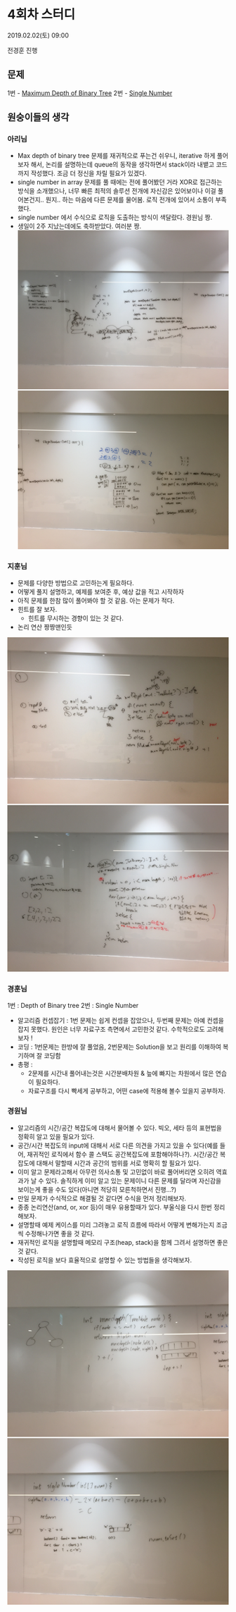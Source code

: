 # 4회차 스터디

2019.02.02(토) 09:00

전경훈 진행


## 문제

1번 - [Maximum Depth of Binary Tree](https://leetcode.com/problems/maximum-depth-of-binary-tree)
2번 - [Single Number](https://leetcode.com/problems/single-number/)

## 원숭이들의 생각

### 아리님
* Max depth of binary tree 문제를 재귀적으로 푸는건 쉬우니, iterative 하게 풀어보자 해서, 논리를 설명하는데 queue의 동작을 생각하면서 stack이라 내뱉고 코드까지 작성했다. 조금 더 정신을 차릴 필요가 있겠다.
* single number in array 문제를 풀 때에는 전에 풀어봤던 거라 XOR로 접근하는 방식을 소개했으나, 너무 빠른 최적의 솔루션 전개에 자신감은 있어보이나 이걸 풀어본건지.. 뭔지.. 하는 마음에 다른 문제를 물어봄. 로직 전개에 있어서 소통이 부족했다.
* single number 에서 수식으로 로직을 도출하는 방식이 색달랐다. 경원님 짱.
* 생일이 2주 지났는데에도 축하받았다. 여러분 짱.
![aria_01](./images/04/aria_01.jpg)
![aria_02](./images/04/aria_02.jpg)


### 지훈님

* 문제를 다양한 방법으로 고민하는게 필요하다.
* 어떻게 풀지 설명하고, 예제를 보여준 후, 예상 값을 적고 시작하자
* 아직 문제를 한참 많이 풀어봐야 할 것 같음. 아는 문제가 적다.
* 힌트를 잘 보자.
    * 힌트를 무시하는 경향이 있는 것 같다.
* 논리 연산 짱짱맨인듯

![jazz_01](./images/04/jazz_01.jpg)
![jazz_02](./images/04/jazz_02.jpg)


### 경훈님
1번 : Depth of Binary tree
2번 : Single Number
* 알고리즘 컨셉잡기 : 1번 문제는 쉽게 컨셉을 잡았으나, 두번째 문제는 아예 컨셉을 잡지 못했다. 원인은 너무 자료구조 측면에서 고민한것 같다. 수학적으로도 고려해보자 !
* 코딩 : 1번문제는 한방에 잘 풀었음, 2번문제는 Solution을 보고 원리를 이해하여 복기하며 잘 코딩함 
* 총평 : 
  - 2문제를 시간내 풀어내는것은 시간분배차원 & 늪에 빠지는 차원에서 많은 연습이 필요하다.
  - 자료구조를 다시 빡세게 공부하고, 어떤 case에 적용해 볼수 있을지 공부하자.


### 경원님
* 알고리즘의 시간/공간 복잡도에 대해서 물어볼 수 있다. 빅오, 세타 등의 표현법을 정확히 알고 있을 필요가 있다. 
* 공간/시간 복잡도의 input에 대해서 서로 다른 의견을 가지고 있을 수 있다(예를 들어, 재귀적인 로직에서 함수 콜 스택도 공간복잡도에 포함해야하나?). 시간/공간 복잡도에 대해서 말할때 시간과 공간의 범위를 서로 명확히 할 필요가 있다.
* 이미 알고 문제라고해서 아무런 의사소통 및 고민없이 바로 풀어버리면 오히려 역효과가 날 수 있다. 솔직하게 이미 알고 있는 문제이니 다른 문제를 달라며 자신감을 보이는게 좋을 수도 있다(아니면 적당히 모른척하면서 진행...?)
* 만일 문제가 수식적으로 해결될 것 같다면 수식을 먼저 정리해보자.
* 종종 논리연산(and, or, xor 등)이 매우 유용할때가 있다. 부울식을 다시 한번 정리해보자.
* 설명할때 예제 케이스를 미리 그려놓고 로직 흐름에 따라서 어떻게 변해가는지 조금씩 수정해나가면 좋을 것 같다.
* 재귀적인 로직을 설명할때 메모리 구조(heap, stack)을 함께 그려서 설명하면 좋은 것 같다.
* 작성된 로직을 보다 효율적으로 설명할 수 있는 방법들을 생각해보자.

![gw_01](./images/04/gw_01.jpg)
![gw_02](./images/04/gw_02.jpg)
